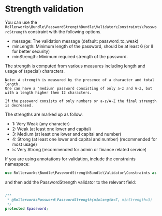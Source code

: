 Strength validation
===================

You can use the ```Rollerworks\Bundle\PasswordStrengthBundle\Validator\Constraints\PasswordStrength```
constraint with the following options.

* message: The validation message (default: password_to_weak)
* minLength: Minimum length of the password, should be at least 6 (or 8 for better security)
* minStrength: Minimum required strength of the password.

The strength is computed from various measures including
length and usage of (special) characters.

    Note: A strength is measured by the presence of a character and total length.
    One can have a 'medium' password consisting of only a-z and A-Z, but with a length higher then 12 characters.

    If the password consists of only numbers or a-z/A-Z the final strength is decreased.

The strengths are marked up as follow.

*  1: Very Weak (any character)
*  2: Weak (at least one lower and capital)
*  3: Medium (at least one lower and capital and number)
*  4: Strong (at least one lower and capital and number) (recommended for most usage)
*  5: Very Strong (recommended for admin or finance related service)

If you are using annotations for validation, include the constraints namespace:

```php
use Rollerworks\Bundle\PasswordStrengthBundle\Validator\Constraints as RollerworksPassword;
```

and then add the PasswordStrength validator to the relevant field:

```php

/**
 * @RollerworksPassword\PasswordStrength(minLength=7, minStrength=3)
 */
protected $password;
```
